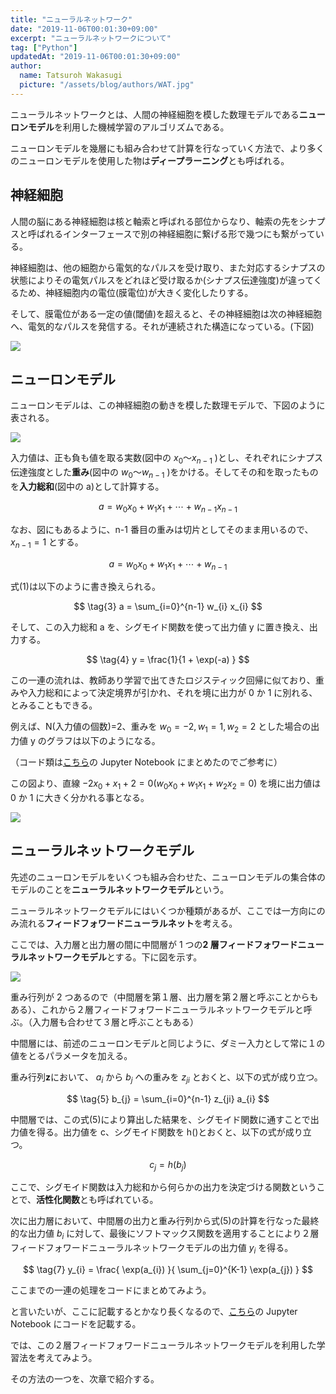 ```yaml
---
title: "ニューラルネットワーク"
date: "2019-11-06T00:01:30+09:00"
excerpt: "ニューラルネットワークについて"
tag: ["Python"]
updatedAt: "2019-11-06T00:01:30+09:00"
author:
  name: Tatsuroh Wakasugi
  picture: "/assets/blog/authors/WAT.jpg"
---
```


ニューラルネットワークとは、人間の神経細胞を模した数理モデルである**ニューロンモデル**を利用した機械学習のアルゴリズムである。

ニューロンモデルを幾層にも組み合わせて計算を行なっていく方法で、より多くのニューロンモデルを使用した物は**ディープラーニング**とも呼ばれる。

## 神経細胞

人間の脳にある神経細胞は核と軸索と呼ばれる部位からなり、軸索の先をシナプスと呼ばれるインターフェースで別の神経細胞に繋げる形で幾つにも繋がっている。

神経細胞は、他の細胞から電気的なパルスを受け取り、また対応するシナプスの状態によりその電気パルスをどれほど受け取るか(シナプス伝達強度)が違ってくるため、神経細胞内の電位(膜電位)が大きく変化したりする。

そして、膜電位がある一定の値(閾値)を超えると、その神経細胞は次の神経細胞へ、電気的なパルスを発信する。それが連続された構造になっている。(下図)

![](/assets/note/programming/102_machine_learning/1023_deep_learning/neural_network/Figure_41.png)

## ニューロンモデル

ニューロンモデルは、この神経細胞の動きを模した数理モデルで、下図のように表される。

![](/assets/note/programming/102_machine_learning/1023_deep_learning/neural_network/Figure_42.png)

入力値は、正も負も値を取る実数(図中の $x_{0}〜x_{n-1}$ )とし、それぞれにシナプス伝達強度とした**重み**(図中の $w_{0}〜w_{n-1}$ )をかける。そしてその和を取ったものを**入力総和**(図中の a)として計算する。

$$
\tag{1}  a = w_{0} x_{0} + w_{1} x_{1} + \cdots + w_{n-1} x_{n-1}
$$

なお、図にもあるように、n-1 番目の重みは切片としてそのまま用いるので、 $x_{n-1} = 1$ とする。

$$
\tag{2}  a = w_{0} x_{0} + w_{1} x_{1} + \cdots + w_{n-1}
$$

式(1)は以下のように書き換えられる。

$$
\tag{3}  a = \sum_{i=0}^{n-1} w_{i} x_{i}
$$

そして、この入力総和 a を、シグモイド関数を使って出力値 y に置き換え、出力する。

$$
\tag{4}  y = \frac{1}{1 + \exp(-a) }
$$

この一連の流れは、教師あり学習で出てきたロジスティック回帰に似ており、重みや入力総和によって決定境界が引かれ、それを境に出力が 0 か 1 に別れる、とみることもできる。

例えば、N(入力値の個数)=2、重みを $w_{0}=-2,w_{1}=1,w_{2}=2$ とした場合の出力値 y のグラフは以下のようになる。

（コード類は[こちら](https://github.com/WAT36/python/blob/master/machine_learning/deeplearning/neural_network.ipynb)の Jupyter Notebook にまとめたのでご参考に）

この図より、直線 $-2x_{0} + x_{1} + 2=0 ( w_{0} x_{0} + w_{1} x_{1} + w_{2} x_{2} = 0)$ を境に出力値は 0 か 1 に大きく分かれる事となる。

![](/assets/note/programming/102_machine_learning/1023_deep_learning/neural_network/Figure_43.png)

## ニューラルネットワークモデル

先述のニューロンモデルをいくつも組み合わせた、ニューロンモデルの集合体のモデルのことを**ニューラルネットワークモデル**という。

ニューラルネットワークモデルにはいくつか種類があるが、ここでは一方向にのみ流れる**フィードフォワードニューラルネット**を考える。

ここでは、入力層と出力層の間に中間層が 1 つの**2 層フィードフォワードニューラルネットワークモデル**とする。下に図を示す。

![](/assets/note/programming/102_machine_learning/1023_deep_learning/neural_network/Figure_44.png)

重み行列が 2 つあるので（中間層を第１層、出力層を第２層と呼ぶことからもある）、これから２層フィードフォワードニューラルネットワークモデルと呼ぶ。（入力層も合わせて３層と呼ぶこともある）

中間層には、前述のニューロンモデルと同じように、ダミー入力として常に１の値をとるパラメータを加える。

重み行列**z**において、 $a_{i}$ から $b_{j}$ への重みを $z_{ji}$ とおくと、以下の式が成り立つ。

$$
\tag{5}  b_{j} = \sum_{i=0}^{n-1} z_{ji} a_{i}
$$

中間層では、この式(5)により算出した結果を、シグモイド関数に通すことで出力値を得る。出力値を c、シグモイド関数を h()とおくと、以下の式が成り立つ。

$$
\tag{6}  c_{j} =  h( b_{j} )
$$

ここで、シグモイド関数は入力総和から何らかの出力を決定づける関数ということで、**活性化関数**とも呼ばれている。

次に出力層において、中間層の出力と重み行列から式(5)の計算を行なった最終的な出力値 $b_{i}$ に対して、最後にソフトマックス関数を適用することにより２層フィードフォワードニューラルネットワークモデルの出力値 $y_{i}$ を得る。

$$
\tag{7}  y_{i} = \frac{ \exp(a_{i}) }{ \sum_{j=0}^{K-1} \exp(a_{j}) }
$$

ここまでの一連の処理をコードにまとめてみよう。

と言いたいが、ここに記載するとかなり長くなるので、[こちら](https://github.com/WAT36/python/blob/master/machine_learning/deeplearning/FNN.ipynb)の Jupyter Notebook にコードを記載する。

では、この２層フィードフォワードニューラルネットワークモデルを利用した学習法を考えてみよう。

その方法の一つを、次章で紹介する。
